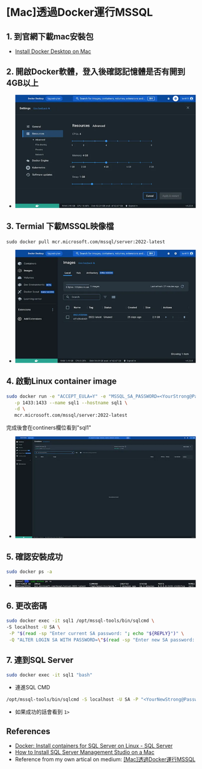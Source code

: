 # [Mac]透過Docker運行MSSQL
## 1. 到官網下載mac安裝包
- [Install Docker Desktop on Mac](https://docs.docker.com/desktop/setup/install/mac-install/#install-interactively)

## 2. 開啟Docker軟體，登入後確認記憶體是否有開到4GB以上
- ![image](../assets/images/tools/docker4.jpg)

## 3. Termial 下載MSSQL映像檔
`sudo docker pull mcr.microsoft.com/mssql/server:2022-latest`
- ![image](../assets/images/tools/docker3.jpg)

## 4. 啟動Linux container image
``` bash
sudo docker run -e "ACCEPT_EULA=Y" -e "MSSQL_SA_PASSWORD=<YourStrong@Passw0rd>" \
   -p 1433:1433 --name sql1 --hostname sql1 \
   -d \
   mcr.microsoft.com/mssql/server:2022-latest
```
完成後會在continers欄位看到"sql1"
- ![image](../assets/images/tools/docker2.jpg)

## 5. 確認安裝成功
```bash
sudo docker ps -a
```

- ![image](../assets/images/tools/docker1.jpg)

## 6. 更改密碼
```bash
sudo docker exec -it sql1 /opt/mssql-tools/bin/sqlcmd \
-S localhost -U SA \
 -P "$(read -sp "Enter current SA password: "; echo "${REPLY}")" \
 -Q "ALTER LOGIN SA WITH PASSWORD=\"$(read -sp "Enter new SA password: "; echo "${REPLY}")\""
```

## 7. 連到SQL Server
```bash
sudo docker exec -it sql1 "bash"
```
- 連進SQL CMD
```bash
/opt/mssql-tools/bin/sqlcmd -S localhost -U SA -P "<YourNewStrong@Passw0rd>"
```

- 如果成功的話會看到 `1>`

## References
- [Docker: Install containers for SQL Server on Linux - SQL Server](https://learn.microsoft.com/en-us/sql/linux/quickstart-install-connect-docker?view=sql-server-ver16&pivots=cs1-bash&source=post_page-----2875e46a8bfa---------------------------------------&tabs=cli)
- [How to Install SQL Server Management Studio on a Mac](https://builtin.com/software-engineering-perspectives/sql-server-management-studio-mac?source=post_page-----2875e46a8bfa---------------------------------------)
- Reference from my own artical on medium: [[Mac]透過Docker運行MSSQL](https://medium.com/@LiuIan/mac-%E9%80%8F%E9%81%8Edocker%E9%81%8B%E8%A1%8Cmssql-2875e46a8bfa)
